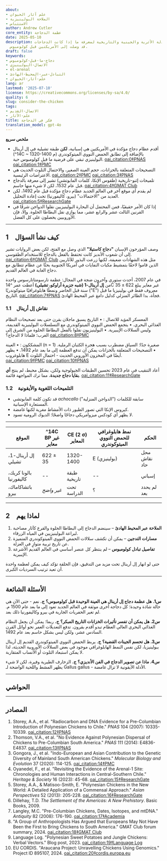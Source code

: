 ```yaml
---
about:
- علم آثار الحيوان
- الملاحة البولينيزية
- الاستئناس
author: Andrew Cutler
core_entity: عظمة الدجاجة
date: 2025-05-10
description: تقييم الأدلة الأثرية والجينية والتاريخية لمعرفة ما إذا كانت الدجاجات
  قد وصلت إلى الأمريكتين قبل كولومبوس.
draft: false
keywords:
- دجاج-ما-قبل-كولومبوس
- الاتصال-البولينيزي
- el-arenal
- التبادل-عبر-المحيط-الهادئ
- علم-آثار-الحيوان
lang: ar
lastmod: '2025-07-10'
license: https://creativecommons.org/licenses/by-sa/4.0/
quality: 6
slug: consider-the-chicken
tags:
- الاتصال-القديم
- علم-الآثار
title: فكر في الدجاجة
translation_model: gpt-4o
---
```


**ملخص سريع**

- أقدم عظام دجاج مؤكدة في الأمريكتين هي إسبانية، **لكن** طبقة تشيلية في إل أرينال (^14C ~ 1320-1400 م) بالإضافة إلى تطابق الحمض النووي الميتوكوندري البولينيزي تبقي على فرضية ما قبل كولومبوس حية. [oai_citation:0‡PNAS](https://www.pnas.org/doi/10.1073/pnas.0703993104?utm_source=chatgpt.com) [oai_citation:1‡PMC](https://pmc.ncbi.nlm.nih.gov/articles/PMC1965514/?utm_source=chatgpt.com)  
- التصحيحات المتعلقة بالخزانات، حجم العينة الصغير، والاحتمال التلوث الحديث هي الاعتراضات الرئيسية. [oai_citation:2‡PMC](https://pmc.ncbi.nlm.nih.gov/articles/PMC7062093/?utm_source=chatgpt.com) [oai_citation:3‡PNAS](https://www.pnas.org/doi/10.1073/pnas.1410780111?utm_source=chatgpt.com)  
- تلميحات إثنو-تاريخية (طقوس الإنكا، كلمات المابوتشي) تشير إلى معرفة بالدجاج قبل عام 1532، لكن لا شيء منها حاسم. [oai_citation:4‡GMAT Club](https://gmatclub.com/forum/a-group-of-anthropologists-has-argued-that-europeans-may-not-have-been-423642.html?utm_source=chatgpt.com)  
- لم يقدم أي موقع آخر في العالم الجديد عظام دجاج مؤكدة قبل عام 1492، لكن العديد من "الاحتمالات" (بيرو، كاليفورنيا) تحت إعادة التحليل. [oai_citation:5‡ResearchGate](https://www.researchgate.net/publication/378964194_Revisiting_the_evidence_of_the_Arenal_1_site_Chronologies_and_human_interactions_in_central_southern_Chile?utm_source=chatgpt.com)  
- إذا كان الأمر حقيقيًا، فمن المحتمل أن البحارة البولينيزيين نقلوا الدواجن شرقًا في القرنين الثالث عشر والرابع عشر، مما يوازي نقل البطاطا الحلوة. وإلا، فإن الأوروبيين يحصلون على كل الفضل.

---

## 1 كيف نشأ السؤال

وصف المؤرخون الإسبان **"دجاج كاستيلا"** الذي وصل مع الفتح، لكن بعض الروايات تشير إلى أن شعوب الأنديز كانت تحتفظ بالفعل بالدجاج للاستخدام الطقوسي. [oai_citation:6‡GMAT Club](https://gmatclub.com/forum/a-group-of-anthropologists-has-argued-that-europeans-may-not-have-been-423642.html) مثل هذه الشهادات ضعيفة، لكنها زرعت البذور للآثاريين الذين قاموا لاحقًا بتمشيط مكبات النفايات في أمريكا الجنوبية بحثًا عن عظام تتطابق مع دجاج الغابة في العالم القديم.

في عام 2007، أحدث ستوري وآخرون ضجة في المجال: عظمة تارسومتاتارسوس واحدة من **إل أرينال-1 (شبه جزيرة أراوكو، تشيلي)** أعطت عمر ^14C غير معاير يبلغ 622 ± 35 سنة قبل الحاضر ونمطًا هابلوغرافيًا ميتوكوندريًا ("E") معروف فقط في بولينيزيا ما قبل التاريخ. [oai_citation:7‡PNAS](https://www.pnas.org/doi/10.1073/pnas.0703993104) فجأة، بدا الطائر المنزلي كدليل دامغ عبر المحيط الهادئ.

### 1.1 نقاش إل أرينال

المعسكر المؤيد للاتصال 
: • التاريخ يسبق ماجلان بقرن حتى بعد تصحيحات النظام الغذائي البحري. 
 • يتجمع الحمض النووي الميتوكوندري مع التسلسلات البولينيزية القديمة، وليس السلالات الإيبيرية. 
 • البولينيزيون نقلوا بالفعل البطاطا الحلوة من الشرق إلى الغرب؛ فلماذا لا الدجاج؟ [oai_citation:8‡PMC](https://pmc.ncbi.nlm.nih.gov/articles/PMC4156719/) 

المشككون 
: • العينة (n = 1) صغيرة جدًا؛ السياق مضطرب بسبب هجرة الكثبان الرملية. 
 • التصحيحات المتعلقة بالخزانات يمكن أن تدفع العظمة إلى ما بعد عام 1492. 
 • يظهر هابلوغروب E أيضًا في المخزون الأوروبي الحديث - احتمال التلوث. [oai_citation:9‡PMC](https://pmc.ncbi.nlm.nih.gov/articles/PMC7062093/) [oai_citation:10‡PNAS](https://www.pnas.org/doi/10.1073/pnas.1410780111) 

أعاد التنقيب في عام 2023 تحسين الطبقات الجيولوجية ولكن، بشكل محبط، لم ينتج **أي بقايا دجاج جديدة**، مما ترك المواجهة قائمة. [oai_citation:11‡ResearchGate](https://www.researchgate.net/publication/378964194_Revisiting_the_evidence_of_the_Arenal_1_site_Chronologies_and_human_interactions_in_central_southern_Chile)

### 1.2 التلميحات اللغوية والأيقونية

- قد تكون كلمة المابوتشي *achocallo* ("الدواجن المنزلية") سابقة للكلمات المستعارة الإسبانية. 
- كيروس الإنكا التي تصور الطيور ذات الأمشاط مغرية لكنها غامضة. 
- لا يظهر أي كودكس ميزوامريكي دجاجًا واضحًا؛ الديوك الرومية تسود.

---

| الموقع | ^14C BP غير معاير | CE (2 σ) المعاير | نمط هابلوغرافي للحمض النووي الميتوكوندري | الحكم |
|--------|-------------------|------------------|---------------------|---------|
| إل أرينال-1، تشيلي | 622 ± 35 | 1320-1400 | E (بولينيزي) | محل نقاش حاد |
| بالونا كريك، كاليفورنيا | -- | طبقة تاريخية | -- | إسباني |
| باتشاكاماك، بيرو | *غير واضح* | تحت الدراسة | ؟ | لم يحدد بعد |

---

## 2 لماذا يهم

1. **الملاحة عبر المحيط الهادئ** – سينضم الدجاج إلى البطاطا الحلوة والقرع كآثار مصاحبة لبراعة البولينيزيين في المياه الزرقاء.  
2. **مسارات التدجين** – يمكن أن تكشف سلالات الحمض النووي الميتوكوندري المتميزة عن تاريخ تربية متوازٍ في العزلة.  
3. **تفاصيل تبادل كولومبوس** – لم ينتظر كل عنصر أساسي في العالم القديم الأشرعة الإيبيرية.

حتى لو انهار إل أرينال تحت مزيد من التدقيق، فإن الحلقة تؤكد كيف يمكن لعظمة واحدة أن تعيد ترتيب السرديات الكبرى.

---

## الأسئلة الشائعة

**س1. هل عظمة دجاج إل أرينال هي العينة الوحيدة قبل كولومبوس؟** 
**ج.** نعم - حتى الآن هي حالة شاذة وحيدة؛ كل دجاجة أخرى موثقة في العالم الجديد تعود إلى ما بعد عام 1500 م. لم تغير الحفريات الجارية في بيرو وكاليفورنيا ذلك بعد.

**س2. هل يمكن أن تفسر تأثيرات الخزانات التاريخ المبكر؟** 
**ج.** ربما؛ يمكن أن يجعل النظام الغذائي البحري العالي العظام تبدو أقدم بقرون. تدفع التعديلات العمر نحو أوائل القرن السادس عشر، ولكن ليس بشكل حاسم بعد عام 1492.

**س3. هل تحسم الجينات القضية؟** 
**ج.** يربط الحمض النووي الميتوكوندري القديم إل أرينال ببولينيزيا، لكن نفس النمط الهابلوغرافي موجود في بعض السلالات الأوروبية الحديثة، لذا لا يمكن استبعاد التلوث أو الأنساب المتقاربة.

**س4. ماذا عن تصوير الدجاج في الفن الأنديزي؟** 
**ج.** الزخارف الطيرية وفيرة، لكن لا شيء يظهر المشط واللحية الواضحة لـ Gallus gallus - الأدلة الأيقونية لا تزال غامضة.

---

## الحواشي

[^1]: للحصول على مقدمة حول تصحيحات الخزانات والمعايرة، انظر Thompson et al., *Journal of Archaeological Science* **41** (2014): 118-125.

---

## المصادر

1. Storey, A.A., et al. "Radiocarbon and DNA Evidence for a Pre-Columbian Introduction of Polynesian Chickens to Chile." *PNAS* 104 (2007): 10335-10339. [oai_citation:12‡PNAS](https://www.pnas.org/doi/10.1073/pnas.0703993104) 
2. Thomson, V.A., et al. "No Evidence Against Polynesian Dispersal of Chickens to Pre-Columbian South America." *PNAS* 111 (2014): E4836-E4837. [oai_citation:13‡PNAS](https://www.pnas.org/doi/10.1073/pnas.1410780111) 
3. Gongora, J., et al. "Indo-European and Asian Contribution to the Genetic Diversity of Mainland South American Chickens." *Molecular Biology and Evolution* 37 (2020): 114-125. [oai_citation:14‡PMC](https://pmc.ncbi.nlm.nih.gov/articles/PMC7062093/) 
4. Oyanedel, F., et al. "Revisiting the Evidence of the Arenal-1 Site: Chronologies and Human Interactions in Central-Southern Chile." *Heritage & Society* 16 (2023): 45-68. [oai_citation:15‡ResearchGate](https://www.researchgate.net/publication/378964194_Revisiting_the_evidence_of_the_Arenal_1_site_Chronologies_and_human_interactions_in_central_southern_Chile) 
5. Storey, A.A., & Matisoo-Smith, E. "Polynesian Chickens in the New World: A Detailed Application of a Commensal Approach." *Asian Perspectives* 52 (2013): 205-228. [oai_citation:16‡ResearchGate](https://www.researchgate.net/publication/261656806_Polynesian_Chickens_in_the_New_World_a_detailed_application_of_a_commensal_approach) 
6. Dillehay, T.D. *The Settlement of the Americas: A New Prehistory*. Basic Books, 2009. 
7. Langley, M.C. "Pre-Columbian Chickens, Dates, Isotopes, and mtDNA." *Antiquity* 82 (2008): 176-190. [oai_citation:17‡Academia](https://www.academia.edu/61029989/Pre_Columbian_chickens_dates_isotopes_and_mtDNA) 
8. "A Group of Anthropologists Has Argued that Europeans May Not Have Been the First to Bring Chickens to South America." GMAT Club forum summary, 2024. [oai_citation:18‡GMAT Club](https://gmatclub.com/forum/a-group-of-anthropologists-has-argued-that-europeans-may-not-have-been-423642.html) 
9. Language Log. "Polynesian Sweet Potatoes and Jungle Chickens: Verbal Vectors." Blog post, 2023. [oai_citation:19‡Language Log](https://languagelog.ldc.upenn.edu/nll/?p=57706) 
10. EU CORDIS. "Araucana Project: Unravelling Chickens Using Genomics." Project ID 895107, 2024. [oai_citation:20‡cordis.europa.eu](https://cordis.europa.eu/project/id/895107)